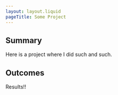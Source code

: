 ```yaml
---
layout: layout.liquid
pageTitle: Some Project
---
```


## Summary

Here is a project where I did such and such.

## Outcomes

Results!!
